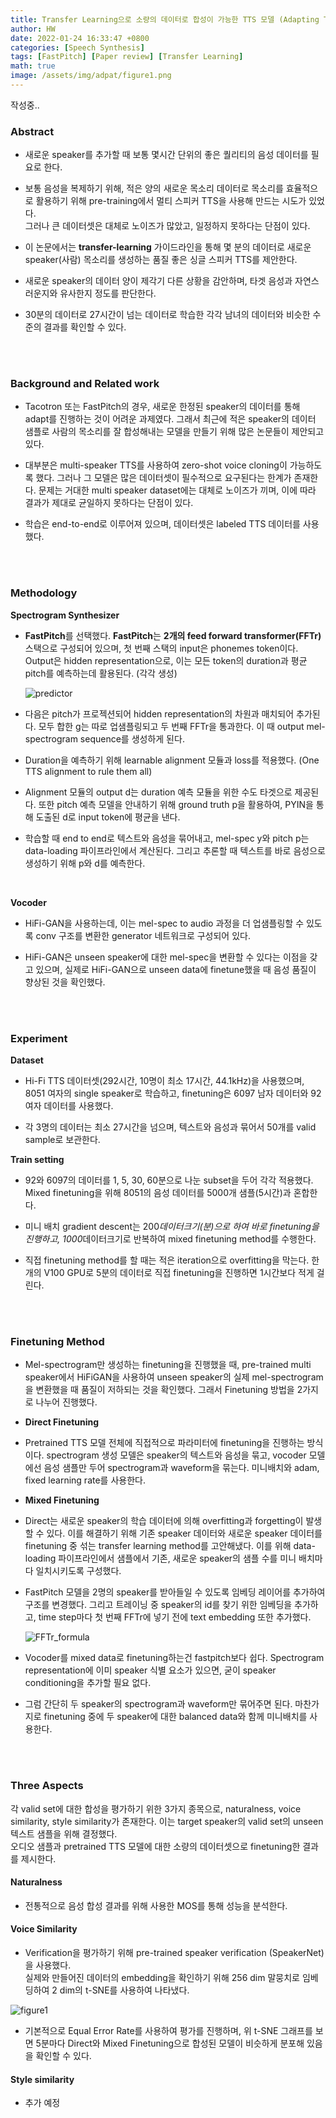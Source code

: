 ```yaml
---
title: Transfer Learning으로 소량의 데이터로 합성이 가능한 TTS 모델 (Adapting TTS Models For New Speakers Using Transfer Learning)
author: HW
date: 2022-01-24 16:33:47 +0800
categories: [Speech Synthesis]
tags: [FastPitch] [Paper review] [Transfer Learning]
math: true
image: /assets/img/adpat/figure1.png
---
```


 

작성중..

### **Abstract**

- 새로운 speaker를 추가할 때 보통 몇시간 단위의 좋은 퀄리티의 음성 데이터를 필요로 한다. 

- 보통 음성을 복제하기 위해, 적은 양의 새로운 목소리 데이터로 목소리를 효율적으로 활용하기 위해 pre-training에서 멀티 스피커 TTS을 사용해 만드는 시도가 있었다.<BR>
  그러나 큰 데이터셋은 대체로 노이즈가 많았고, 일정하지 못하다는 단점이 있다.

- 이 논문에서는 **transfer-learning** 가이드라인을 통해 몇 분의 데이터로 새로운 speaker(사람) 목소리를 생성하는 품질 좋은 싱글 스피커 TTS를 제안한다.

- 새로운 speaker의 데이터 양이 제각기 다른 상황을 감안하며, 타겟 음성과 자연스러운지와 유사한지 정도를 판단한다.

- 30분의 데이터로 27시간이 넘는 데이터로 학습한 각각 남녀의 데이터와 비슷한 수준의 결과를 확인할 수 있다. 

  <br><br>

### **Background and Related work**

- Tacotron 또는 FastPitch의 경우, 새로운 한정된 speaker의 데이터를 통해 adapt를 진행하는 것이 어려운 과제였다. 그래서 최근에 적은 speaker의 데이터 샘플로 사람의 목소리를 잘 합성해내는 모델을 만들기 위해 많은 논문들이 제안되고 있다.

- 대부분은 multi-speaker TTS를 사용하여 zero-shot voice cloning이 가능하도록 했다.
   그러나 그 모델은 많은 데이터셋이 필수적으로 요구된다는 한계가 존재한다.
   문제는 거대한 multi speaker dataset에는 대체로 노이즈가 끼며, 이에 따라 결과가 제대로 균일하지 못하다는 단점이 있다.

- 학습은 end-to-end로 이루어져 있으며, 데이터셋은 labeled TTS 데이터를 사용했다.

  <br><br>

### **Methodology**

**Spectrogram Synthesizer** 

- **FastPitch**를 선택했다. **FastPitch**는 **2개의 feed forward transformer(FFTr)** 스택으로 구성되어 있으며, 첫 번째 스택의 input은 phonemes token이다. Output은 hidden representation으로, 이는 모든 token의 duration과 평균 pitch를 예측하는데 활용된다. (각각 생성)

  ![predictor](/assets/img/adpat/predictor.png)

- 다음은 pitch가 프로젝션되어 hidden representation의 차원과 매치되어 추가된다.
   모두 합한 g는 따로 업샘플링되고 두 번째 FFTr을 통과한다. 이 때 output mel-spectrogram sequence를 생성하게 된다.

- Duration을 예측하기 위해 learnable alignment 모듈과 loss를 적용했다. (One TTS alignment to rule them all) 

- Alignment 모듈의 output d는 duration 예측 모듈을 위한 수도 타겟으로 제공된다.
   또한 pitch 예측 모델을 안내하기 위해 ground truth p을 활용하여, PYIN을 통해 도출된 d로 input token에 평균을 낸다.

- 학습할 때 end to end로 텍스트와 음성을 묶어내고, mel-spec y와 pitch p는 data-loading 파이프라인에서 계산된다.
   그리고 추론할 때 텍스트를 바로 음성으로 생성하기 위해 p와 d를 예측한다. 

  <br>

**Vocoder**

- HiFi-GAN을 사용하는데, 이는 mel-spec to audio 과정을 더 업샘플링할 수 있도록 conv 구조를 변환한 generator 네트워크로 구성되어 있다.

- HiFi-GAN은 unseen speaker에 대한 mel-spec을 변환할 수 있다는 이점을 갖고 있으며, 실제로 HiFi-GAN으로 unseen data에 finetune했을 때 음성 품질이 향상된 것을 확인했다.

  <br><br>

### **Experiment**

**Dataset**

- Hi-Fi TTS 데이터셋(292시간, 10명이 최소 17시간, 44.1kHz)을 사용했으며, 8051 여자의 single speaker로 학습하고, finetuning은 6097 남자 데이터와 92 여자 데이터를 사용했다.

- 각 3명의 데이터는 최소 27시간을 넘으며, 텍스트와 음성과 묶어서 50개를 valid sample로 보관한다.

**Train setting**

- 92와 6097의 데이터를 1, 5, 30, 60분으로 나눈 subset을 두어 각각 적용했다. 
   Mixed finetuning을 위해 8051의 음성 데이터를 5000개 샘플(5시간)과 혼합한다.

- 미니 배치 gradient descent는 200*데이터크기(분)으로 하여 바로 finetuning을 진행하고, 1000*데이터크기로 반복하여 mixed finetuning method를 수행한다.

- 직접 finetuning method를 할 때는 적은 iteration으로 overfitting을 막는다.
   한 개의 V100 GPU로 5분의 데이터로 직접 finetuning을 진행하면 1시간보다 적게 걸린다.

 <br><br>

### **Finetuning Method**

- Mel-spectrogram만 생성하는 finetuning을 진행했을 때, pre-trained multi speaker에서 HiFiGAN을 사용하여 unseen speaker의 실제 mel-spectrogram을 변환했을 때 품질이 저하되는 것을 확인했다. 그래서 Finetuning 방법을 2가지로 나누어 진행했다.

- **Direct Finetuning**

- Pretrained TTS 모델 전체에 직접적으로 파라미터에 finetuning을 진행하는 방식이다.
   spectrogram 생성 모델은 speaker의 텍스트와 음성을 묶고, vocoder 모델에선 음성 샘플만 두어 spectrogram과 waveform을 묶는다. 미니배치와 adam, fixed learning rate를 사용한다.

- **Mixed Finetuning**

- Direct는 새로운 speaker의 학습 데이터에 의해 overfitting과 forgetting이 발생할 수 있다.
   이를 해결하기 위해 기존 speaker 데이터와 새로운 speaker 데이터를 finetuning 중 섞는 transfer learning method를 고안해냈다. 이를 위해 data-loading 파이프라인에서 샘플에서 기존, 새로운 speaker의 샘플 수를 미니 배치마다 일치시키도록 구성했다.

- FastPitch 모델을 2명의 speaker를 받아들일 수 있도록 임베딩 레이어를 추가하여 구조를 변경했다. 그리고 트레이닝 중 speaker의 id를 찾기 위한 임베딩을 추가하고, time step마다 첫 번째 FFTr에 넣기 전에 text embedding 또한 추가했다.

  ![FFTr_formula](/assets/img/adpat/FFTr_formula.png)

- Vocoder를 mixed data로 finetuning하는건 fastpitch보다 쉽다. Spectrogram representation에 이미 speaker 식별 요소가 있으면, 굳이 speaker conditioning을 추가할 필요 없다.

- 그럼 간단히 두 speaker의 spectrogram과 waveform만 묶어주면 된다. 마찬가지로 finetuning 중에 두 speaker에 대한 balanced data와 함께 미니배치를 사용한다.

<br><br>

### **Three Aspects**<br>

각 valid set에 대한 합성을 평가하기 위한 3가지 종목으로, naturalness, voice similarity, style similarity가 존재한다. 이는 target speaker의 valid set의 unseen 텍스트 샘플을 위해 결정했다.<br>
오디오 샘플과 pretrained TTS 모델에 대한 소량의 데이터셋으로 finetuning한 결과를 제시한다.<br>

#### **Naturalness**
- 전통적으로 음성 합성 결과를 위해 사용한 MOS를 통해 성능을 분석한다.
  <br>

#### **Voice Similarity**
- Verification을 평가하기 위해 pre-trained speaker verification (SpeakerNet)을 사용했다. <br>
  실제와 만들어진 데이터의 embedding을 확인하기 위해 256 dim 말뭉치로 임베딩하여 2 dim의 t-SNE를 사용하여 나타냈다.<br>

![figure1](/assets/img/adpat/figure1.png)<br>

- 기본적으로 Equal Error Rate를 사용하여 평가를 진행하며, 위 t-SNE 그래프를 보면 5분마다 Direct와 Mixed Finetuning으로 합성된 모델이 비슷하게 분포해 있음을 확인할 수 있다. 
  <br>

#### **Style similarity**

- 추가 예정